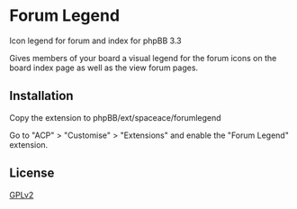 # Forum Legend
Icon legend for forum and index for phpBB 3.3

Gives members of your board a visual legend for the forum icons on the board index page as well as the view forum pages.

## Installation

Copy the extension to phpBB/ext/spaceace/forumlegend

Go to "ACP" > "Customise" > "Extensions" and enable the "Forum Legend" extension.

## License

[GPLv2](license.txt)
